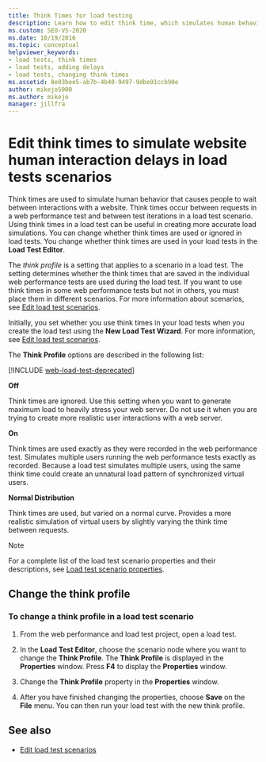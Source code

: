 ```yaml
---
title: Think Times for load testing
description: Learn how to edit think time, which simulates human behavior that causes people to wait between interactions with a website.
ms.custom: SEO-VS-2020
ms.date: 10/19/2016
ms.topic: conceptual
helpviewer_keywords:
- load tests, think times
- load tests, adding delays
- load tests, changing think times
ms.assetid: 8e03bee5-ab7b-4b40-9497-9dbe91ccb90e
author: mikejo5000
ms.author: mikejo
manager: jillfra
---
```

# Edit think times to simulate website human interaction delays in load tests scenarios

Think times are used to simulate human behavior that causes people to wait between interactions with a website. Think times occur between requests in a web performance test and between test iterations in a load test scenario. Using think times in a load test can be useful in creating more accurate load simulations. You can change whether think times are used or ignored in load tests. You change whether think times are used in your load tests in the **Load Test Editor**.

The *think profile* is a setting that applies to a scenario in a load test. The setting determines whether the think times that are saved in the individual web performance tests are used during the load test. If you want to use think times in some web performance tests but not in others, you must place them in different scenarios. For more information about scenarios, see [Edit load test scenarios](../test/edit-load-test-scenarios.md).

Initially, you set whether you use think times in your load tests when you create the load test using the **New Load Test Wizard**. For more information, see [Edit load test scenarios](../test/edit-load-test-scenarios.md).

The **Think Profile** options are described in the following list:

[!INCLUDE [web-load-test-deprecated](includes/web-load-test-deprecated.md)]

**Off**

Think times are ignored. Use this setting when you want to generate maximum load to heavily stress your web server. Do not use it when you are trying to create more realistic user interactions with a web server.

**On**

Think times are used exactly as they were recorded in the web performance test. Simulates multiple users running the web performance tests exactly as recorded. Because a load test simulates multiple users, using the same think time could create an unnatural load pattern of synchronized virtual users.

**Normal Distribution**

Think times are used, but varied on a normal curve. Provides a more realistic simulation of virtual users by slightly varying the think time between requests.

> [!NOTE]
> For a complete list of the load test scenario properties and their descriptions, see [Load test scenario properties](../test/load-test-scenario-properties.md).

## Change the think profile

### To change a think profile in a load test scenario

1. From the web performance and load test project, open a load test.

2. In the **Load Test Editor**, choose the scenario node where you want to change the **Think Profile**. The **Think Profile** is displayed in the **Properties** window. Press **F4** to display the **Properties** window.

3. Change the **Think Profile** property in the **Properties** window.

4. After you have finished changing the properties, choose **Save** on the **File** menu. You can then run your load test with the new think profile.

## See also

- [Edit load test scenarios](../test/edit-load-test-scenarios.md)
